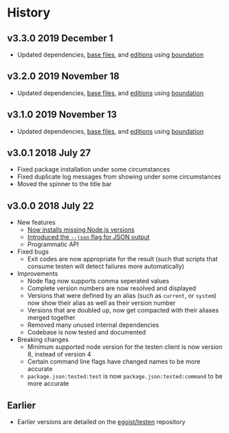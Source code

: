 # History

## v3.3.0 2019 December 1

-   Updated dependencies, [base files](https://github.com/bevry/base), and [editions](https://editions.bevry.me) using [boundation](https://github.com/bevry/boundation)

## v3.2.0 2019 November 18

-   Updated dependencies, [base files](https://github.com/bevry/base), and [editions](https://editions.bevry.me) using [boundation](https://github.com/bevry/boundation)

## v3.1.0 2019 November 13

-   Updated dependencies, [base files](https://github.com/bevry/base), and [editions](https://editions.bevry.me) using [boundation](https://github.com/bevry/boundation)

## v3.0.1 2018 July 27

-   Fixed package installation under some circumstances
-   Fixed duplicate log messages from showing under some circumstances
-   Moved the spinner to the title bar

## v3.0.0 2018 July 22

-   New features
    -   [Now installs missing Node.js versions](https://github.com/egoist/testen/issues/15)
    -   [Introduced the `--json` flag for JSON output](https://github.com/egoist/testen/issues/19)
    -   Programmatic API
-   Fixed bugs
    -   Exit codes are now appropriate for the result (such that scripts that consume testen will detect failures more automatically)
-   Improvements
    -   Node flag now supports comma seperated values
    -   Complete version numbers are now resolved and displayed
    -   Versions that were defined by an alias (such as `current`, or `system`) now show their alias as well as their version number
    -   Versions that are doubled up, now get compacted with their aliases merged together
    -   Removed many unused internal dependencies
    -   Codebase is now tested and documented
-   Breaking changes
    -   Minimum supported node version for the testen client is now version 8, instead of version 4
    -   Certain command line flags have changed names to be more accurate
    -   `package.json:tested:test` is now `package.json:tested:command` to be more accurate

## Earlier

-   Earlier versions are detailed on the [egoist/testen](https://github.com/egoist/testen) repository

